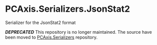 # PCAxis.Serializers.JsonStat2
Serializer for the JsonStat2 format

***DEPRECATED*** This repository is no longer maintained. The source have been moved to [PCAxis.Serializers](https://github.com/statisticssweden/PCAxis.Serializers) repository.
